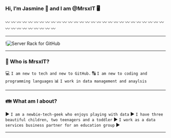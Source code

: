 ### Hi, I’m Jasmine 🌻 and I am @MrsxIT 🖥️

〰️   〰️   〰️  〰️   〰️   〰️   〰️   〰️   〰️   〰️   〰️   〰️   〰️   〰️  〰️   〰️   〰️   〰️   〰️   〰️   〰️   〰️   〰️   〰️   〰️  〰️   〰️   〰️   〰️   〰️   〰️   〰️   〰️   〰️   〰️   〰️  〰️

---

!![Server Rack for GitHub](https://github.com/user-attachments/assets/e5bfd12f-fd2e-440d-ae27-b687c9811d9f)

---

### 👋 Who is MrsxIT?

💻 ```I am new to tech and new to GitHub.```
🔠 ```I am new to coding and programming languages```
📊 ```I work in data management and anaylsis```

---
### 👪 What am I about?

▶️ ```I am a newbie-tech-geek who enjoys playing with data``` ▶️ ```I have three beautiful children, two teenagers and a toddler``` ▶️ ```I work as a data services business partner for an education group``` ▶️

---

<!---
MrsxIT/MrsxIT is a ✨ special ✨ repository because its `README.md` (this file) appears on your GitHub profile.
You can click the Preview link to take a look at your changes.
--->
